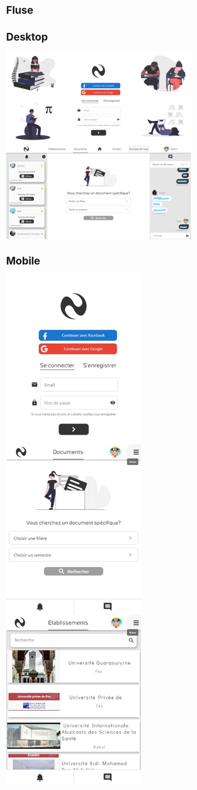 # Fluse

# Desktop
<img src="1w.jpeg"/>
<img src="2w.jpg"/>

# Mobile
<img src="1m.jpeg"/>
<img src="2m1.jpeg"/>
<img src="3m.jpeg"/>


